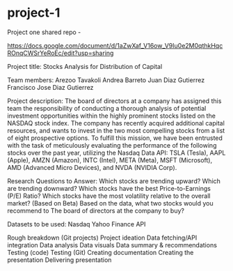 # project-1
Project one shared repo - 

https://docs.google.com/document/d/1aZwXaf_V16ow_V9Iu0e2M0qthkHqcROnqCWSrYeRoEc/edit?usp=sharing

Project title:  Stocks Analysis for Distribution of Capital

Team members:
Arezoo Tavakoli
Andrea Barreto
Juan Diaz Gutierrez
Francisco Jose Diaz Gutierrez

Project description:
The board of directors at a company has assigned this team the responsibility of conducting a thorough analysis of potential investment opportunities within the highly prominent stocks listed on the NASDAQ stock index. The company has recently acquired additional capital resources, and wants to invest in the two most compelling stocks from a list of eight prospective options. To fulfill this mission, we have been entrusted with the task of meticulously evaluating the performance of the following stocks over the past year, utilizing the Nasdaq Data API: TSLA (Tesla), AAPL (Apple), AMZN (Amazon), INTC (Intel), META (Meta), MSFT (Microsoft), AMD (Advanced Micro Devices), and NVDA (NVIDIA Corp).

Research Questions to Answer:
Which stocks are trending upward? 
Which are trending downward?
Which stocks have the best Price-to-Earnings (P/E) Ratio?
Which stocks have the most volatility relative to the overall market? (Based on Beta)
Based on the data, what two stocks would you recommend to The board of directors at the company to buy?

Datasets to be used:
Nasdaq 
Yahoo Finance API

Rough breakdown (Git projects)
Project ideation
Data fetching/API integration 
Data analysis 
Data visuals 
Data summary & recommendations
Testing (code)
Testing (Git)
Creating documentation
Creating the presentation
Delivering presentation
